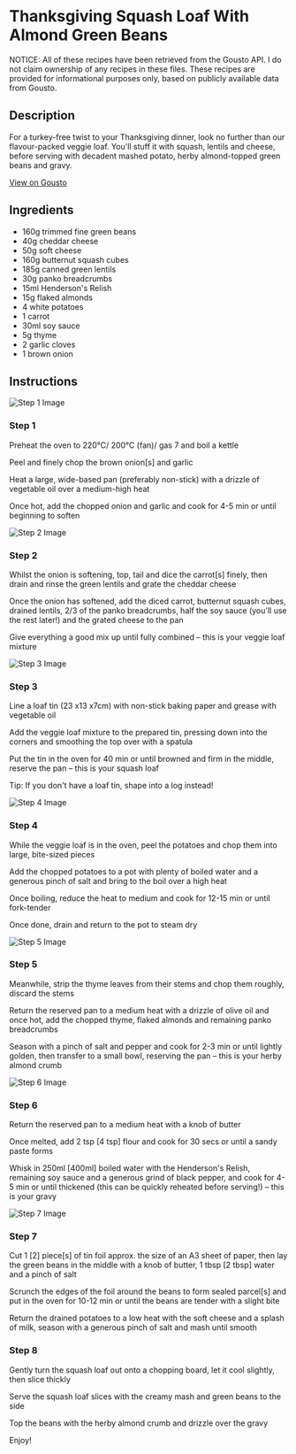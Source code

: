 # Thanksgiving Squash Loaf With Almond Green Beans

NOTICE: All of these recipes have been retrieved from the Gousto API. I do not claim ownership of any recipes in these files. These recipes are provided for informational purposes only, based on publicly available data from Gousto.

## Description

For a turkey-free twist to your Thanksgiving dinner, look no further than our flavour-packed veggie loaf. You'll stuff it with squash, lentils and cheese, before serving with decadent mashed potato, herby almond-topped green beans and gravy.

[View on Gousto](https://www.gousto.co.uk/recipes/cookbook/thanksgiving-squash-loaf-with-almond-green-beans)

## Ingredients

- 160g trimmed fine green beans
- 40g cheddar cheese
- 50g soft cheese
- 160g butternut squash cubes
- 185g canned green lentils
- 30g panko breadcrumbs
- 15ml Henderson's Relish 
- 15g flaked almonds
- 4 white potatoes
- 1 carrot
- 30ml soy sauce
- 5g thyme
- 2 garlic cloves
- 1 brown onion

## Instructions

![Step 1 Image](https://production-media.gousto.co.uk/cms/recipe-step-image/Step-1-1635264208591-x200.jpg)

### Step 1

Preheat the oven to 220°C/ 200°C (fan)/ gas 7 and boil a kettle

Peel and finely chop the brown onion<span class="text-danger">[s] </span>and garlic

Heat a large, wide-based pan (preferably non-stick) with a drizzle of vegetable oil over a medium-high heat

Once hot, add the chopped onion and garlic and cook for 4-5 min or until beginning to soften

![Step 2 Image](https://production-media.gousto.co.uk/cms/recipe-step-image/Step-2-1635264212019-x200.jpg)

### Step 2

Whilst the onion is softening, top, tail and dice the carrot<span class="text-danger">[s]</span> finely, then drain and rinse the green lentils and grate the cheddar cheese

Once the onion has softened, add the diced carrot, butternut squash cubes, drained lentils, 2/3 of the panko breadcrumbs, half the soy sauce (you'll use the rest later!) and the grated cheese to the pan

Give everything a good mix up until fully combined – this is your veggie loaf mixture

![Step 3 Image](https://production-media.gousto.co.uk/cms/recipe-step-image/Step-3-1635264214887-x200.jpg)

### Step 3

Line a loaf tin (23 x13 x7cm) with non-stick baking paper and grease with vegetable oil

Add the veggie loaf mixture to the prepared tin, pressing down into the corners and smoothing the top over with a spatula

Put the tin in the oven for 40 min or until browned and firm in the middle, reserve the pan – this is your squash loaf

Tip: If you don't have a loaf tin, shape into a log instead!

![Step 4 Image](https://production-media.gousto.co.uk/cms/recipe-step-image/Step-4-1635264218281-x200.jpg)

### Step 4

While the veggie loaf is in the oven, peel the potatoes and chop them into large, bite-sized pieces

Add the chopped potatoes to a pot with plenty of boiled water and a generous pinch of salt and bring to the boil over a high heat

Once boiling, reduce the heat to medium and cook for 12-15 min or until fork-tender

Once done, drain and return to the pot to steam dry

![Step 5 Image](https://production-media.gousto.co.uk/cms/recipe-step-image/Step-5-1635264221070-x200.jpg)

### Step 5

Meanwhile, strip the thyme leaves from their stems and chop them roughly, discard the stems

Return the reserved pan to a medium heat with a drizzle of olive oil and once hot, add the chopped thyme, flaked almonds and remaining panko breadcrumbs

Season with a pinch of salt and pepper and cook for 2-3 min or until lightly golden, then transfer to a small bowl, reserving the pan – this is your herby almond crumb

![Step 6 Image](https://production-media.gousto.co.uk/cms/recipe-step-image/Step-6-1635264224043-x200.jpg)

### Step 6

Return the reserved pan to a medium heat with a knob of butter

Once melted, add 2 tsp <span class="text-danger">[4 tsp]</span> flour and cook for 30 secs or until a sandy paste forms

Whisk in 250ml<span class="text-danger"> [400ml] </span>boiled water with the Henderson's Relish, remaining soy sauce and a generous grind of black pepper, and cook for 4-5 min or until thickened (this can be quickly reheated before serving!) – this is your gravy

![Step 7 Image](https://production-media.gousto.co.uk/cms/recipe-step-image/Step-7-1635264226848-x200.jpg)

### Step 7

Cut 1 <span class="text-danger">[2]</span> piece<span class="text-danger">[s]</span> of tin foil approx. the size of an A3 sheet of paper, then lay the green beans in the middle with a knob of butter, 1 tbsp <span class="text-danger">[2 tbsp] </span>water and a pinch of salt

Scrunch the edges of the foil around the beans to form sealed parcel<span class="text-danger">[s]</span> and put in the oven for 10-12 min or until the beans are tender with a slight bite

Return the drained potatoes to a low heat with the soft cheese and a splash of milk, season with a generous pinch of salt and mash until smooth

### Step 8

Gently turn the squash loaf out onto a chopping board, let it cool slightly, then slice thickly

Serve the squash loaf slices with the creamy mash and green beans to the side

Top the beans with the herby almond crumb and drizzle over the gravy

Enjoy!

